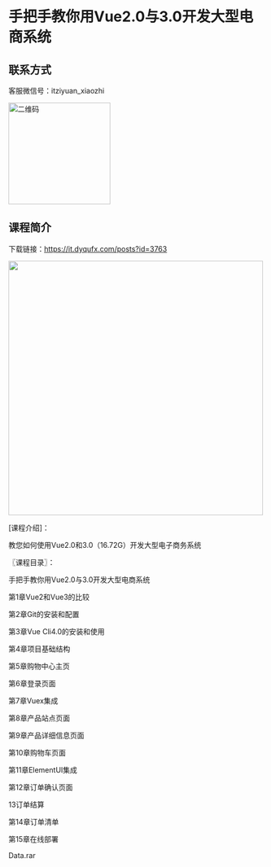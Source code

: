 # 手把手教你用Vue2.0与3.0开发大型电商系统

## 联系方式

客服微信号：itziyuan_xiaozhi

<img src="https://ziyuanyun.oss-cn-guangzhou.aliyuncs.com/common/20240614073449/666b82192834a.jpg" width="200" height="200" alt="二维码">

## 课程简介

下载链接：https://it.dyqufx.com/posts?id=3763

<img src="https://ziyuanyun.oss-cn-guangzhou.aliyuncs.com/yun/20240515185325/66449425d0f64.jpg" width="500" alt="">

  [课程介绍]：

 教您如何使用Vue2.0和3.0（16.72G）开发大型电子商务系统

 〖课程目录〗：

 手把手教你用Vue2.0与3.0开发大型电商系统



 第1章Vue2和Vue3的比较

 第2章Git的安装和配置

 第3章Vue Cli4.0的安装和使用

 第4章项目基础结构

 第5章购物中心主页

 第6章登录页面

 第7章Vuex集成

 第8章产品站点页面

 第9章产品详细信息页面

 第10章购物车页面

 第11章ElementUI集成

 第12章订单确认页面

 13订单结算

 第14章订单清单

 第15章在线部署

 Data.rar

  